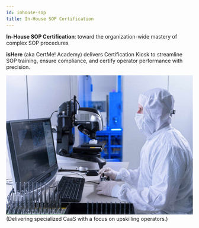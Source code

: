 ```yaml
---
id: inhouse-sop
title: In-House SOP Certification
--- 
```



**In-House SOP Certification**: toward the organization-wide mastery of complex SOP procedures

**isHere** (aka CertMe! Academy) delivers Certification Kiosk to streamline SOP training, ensure compliance, and certify operator performance with precision.

![Key Visual](../static/img/isHereKV_CaaS.jpg)
(Delivering specialized CaaS with a focus on upskilling operators.)
